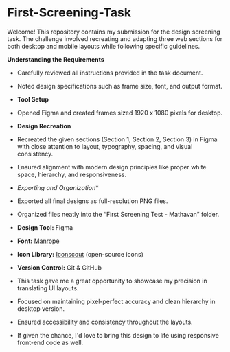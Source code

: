 # First-Screening-Task
Welcome! This repository contains my submission for the design screening task. The challenge involved recreating and adapting three web sections for both desktop and mobile layouts while following specific guidelines.

**Understanding the Requirements**
   - Carefully reviewed all instructions provided in the task document.
   - Noted design specifications such as frame size, font, and output format.

   - **Tool Setup**
   - Opened Figma and created frames sized 1920 x 1080 pixels for desktop.

   - **Design Recreation**
   - Recreated the given sections (Section 1, Section 2, Section 3) in Figma with close attention to layout, typography, spacing, and visual consistency.
   - Ensured alignment with modern design principles like proper white space, hierarchy, and responsiveness.

   - *Exporting and Organization**
   - Exported all final designs as full-resolution PNG files.
   - Organized files neatly into the “First Screening Test - Mathavan” folder.

   - **Design Tool:** Figma
- **Font:** [Manrope](https://fonts.google.com/specimen/Manrope)
- **Icon Library:** [Iconscout](https://iconscout.com/) (open-source icons)
- **Version Control:** Git & GitHub

- This task gave me a great opportunity to showcase my precision in translating UI layouts.
- Focused on maintaining pixel-perfect accuracy and clean hierarchy in desktop version.
- Ensured accessibility and consistency throughout the layouts.
- If given the chance, I'd love to bring this design to life using responsive front-end code as well.
